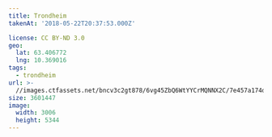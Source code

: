 ```yaml
---
title: Trondheim
takenAt: '2018-05-22T20:37:53.000Z'

license: CC BY-ND 3.0
geo:
  lat: 63.406772
  lng: 10.369016
tags:
  - trondheim
url: >-
  //images.ctfassets.net/bncv3c2gt878/6vg45ZbQ6WtYYCrMQNNX2C/7e457a174d059bcf577d5a04170e40e4/trondheim_41385043715_o
size: 3601447
image:
  width: 3006
  height: 5344
---
```

